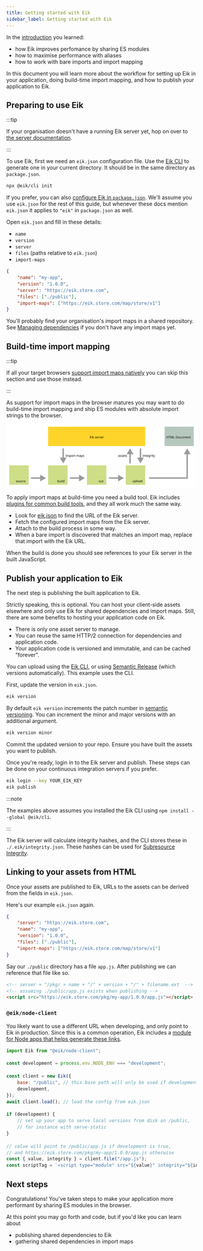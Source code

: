 ```yaml
---
title: Getting started with Eik
sidebar_label: Getting started with Eik
---
```


In the [introduction](/docs/introduction/) you learned:

- how Eik improves perfomance by sharing ES modules
- how to maximise performance with aliases
- how to work with bare imports and import mapping

In this document you will learn more about the workflow for setting up Eik in your application, doing build-time import mapping, and how to publish your application to Eik.

## Preparing to use Eik

:::tip

If your organisation doesn't have a running Eik server yet, hop on over to [the server documentation](/docs/server).

:::

To use Eik, first we need an `eik.json` configuration file. Use the [Eik CLI](/docs/client) to generate one in your current directory. It should be in the same directory as `package.json`.

```sh
npx @eik/cli init
```

If you prefer, you can also [configure Eik in `package.json`](/docs/reference/eik-json#defining-eik-configuration-in-a-packagejson-file). We'll assume you use `eik.json` for the rest of this guide, but whenever these docs mention `eik.json` it applies to `"eik"` in `package.json` as well.

Open `eik.json` and fill in these details:

- `name`
- `version`
- `server`
- `files` (paths relative to `eik.json`)
- `import-maps`

```json
{
	"name": "my-app",
	"version": "1.0.0",
	"server": "https://eik.store.com",
	"files": ["./public"],
	"import-maps": ["https://eik.store.com/map/store/v1"]
}
```

You'll probably find your organisation's import maps in a shared repository. See [Managing dependencies](/docs/dependencies/import-maps/) if you don't have any import maps yet.

## Build-time import mapping

:::tip

If all your target browsers [support import maps natively](https://caniuse.com/mdn-html_elements_script_type_importmap) you can skip this section and use those instead.

:::

As support for import maps in the browser matures you may want to do build-time import mapping and ship ES modules with absolute import strings to the browser.

![Workflow of build-time import mapping, from source code to running in the browser.](/img/workflow_ahead_of_time_mapping.min.svg)

To apply import maps at build-time you need a build tool. Eik includes [plugins for common build tools](/docs/mapping_plugins), and they all work much the same way.

- Look for [eik.json](#preparing-to-use-eik) to find the URL of the Eik server.
- Fetch the configured import maps from the Eik server.
- Attach to the build process in some way.
- When a bare import is discovered that matches an import map, replace that import with the Eik URL.

When the build is done you should see references to your Eik server in the built JavaScript.

## Publish your application to Eik

The next step is publishing the built application to Eik.

Strictly speaking, this is optional. You can host your client-side assets elsewhere and only use Eik for shared dependencies and import maps. Still, there are some benefits to hosting your application code on Eik.

- There is only one asset server to manage.
- You can reuse the same HTTP/2 connection for dependencies and application code.
- Your application code is versioned and immutable, and can be cached "forever".

You can upload using the [Eik CLI](/docs/client), or using [Semantic Release](https://github.com/eik-lib/semantic-release) (which versions automatically). This example uses the CLI.

First, update the version in `eik.json`.

```sh
eik version
```

By default `eik version` increments the patch number in [semantic versioning](https://semver.org/). You can increment the minor and major versions with an additional argument.

```sh
eik version minor
```

Commit the updated version to your repo. Ensure you have built the assets you want to publish.

Once you're ready, login in to the Eik server and publish. These steps can be done on your continuous integration servers if you prefer.

```sh
eik login --key YOUR_EIK_KEY
eik publish
```

:::note

The examples above assumes you installed the Eik CLI using `npm install --global @eik/cli`.

:::

The Eik server will calculate integrity hashes, and the CLI stores these in `./.eik/integrity.json`. These hashes can be used for [Subresource Integrity](https://developer.mozilla.org/en-US/docs/Web/Security/Subresource_Integrity).

## Linking to your assets from HTML

Once your assets are published to Eik, URLs to the assets can be derived from the fields in `eik.json`.

Here's our example `eik.json` again.

```json
{
	"server": "https://eik.store.com",
	"name": "my-app",
	"version": "1.0.0",
	"files": ["./public"],
	"import-maps": ["https://eik.store.com/map/store/v1"]
}
```

Say our `./public` directory has a file `app.js`. After publishing we can reference that file like so.

```html
<!-- server + "/pkg/ + name + "/" + version + "/" + filename.ext  -->
<!-- assuming ./public/app.js exists when publishing -->
<script src="https://eik.store.com/pkg/my-app/1.0.0/app.js"></script>
```

### `@eik/node-client`

You likely want to use a different URL when developing, and only point to Eik in production. Since this is a common operation, Eik includes a [module for Node apps that helps generate these links](https://github.com/eik-lib/node-client#readme).

```js
import Eik from "@eik/node-client";

const development = process.env.NODE_ENV === "development";

const client = new Eik({
	base: "/public", // this base path will only be used if development is true
	development,
});
await client.load(); // load the config from eik.json

if (development) {
	// set up your app to serve local versions from disk on /public,
	// for instance with serve-static
}

// value will point to /public/app.js if development is true,
// and https://eik.store.com/pkg/my-app/1.0.0/app.js otherwise
const { value, integrity } = client.file("/app.js");
const scriptTag = `<script type="module" src="${value}" integrity="${integrity}"></script>`;
```

## Next steps

Congratulations! You've taken steps to make your application more performant by sharing ES modules in the browser.

At this point you may go forth and code, but if you'd like you can learn about

- publishing shared dependencies to Eik
- gathering shared dependencies in import maps
